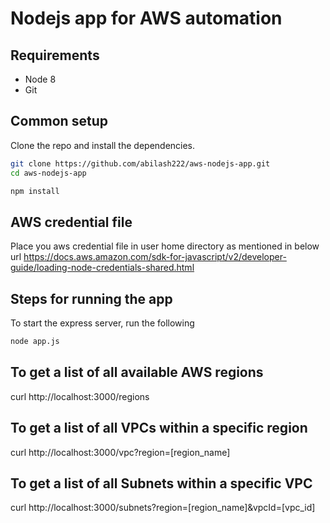 Nodejs app for AWS automation
=================

## Requirements

* Node 8
* Git
 

## Common setup

Clone the repo and install the dependencies.

```bash
git clone https://github.com/abilash222/aws-nodejs-app.git
cd aws-nodejs-app
```

```bash
npm install
```
## AWS credential file
Place you aws credential file in user home directory as mentioned in below url
https://docs.aws.amazon.com/sdk-for-javascript/v2/developer-guide/loading-node-credentials-shared.html

## Steps for running the app

To start the express server, run the following

```bash
node app.js
```
## To get a list of all available AWS regions

curl http://localhost:3000/regions

## To get a list of all VPCs within a specific region

curl http://localhost:3000/vpc?region=[region_name]

## To get a list of all Subnets within a specific VPC

curl http://localhost:3000/subnets?region=[region_name]&vpcId=[vpc_id]
